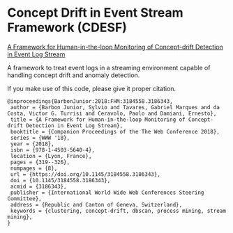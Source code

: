 # Concept Drift in Event Stream Framework (CDESF)

[A Framework for Human-in-the-loop Monitoring of Concept-drift Detection in Event Log Stream](https://dl.acm.org/citation.cfm?id=3186343)

A framework to treat event logs in a streaming environment capable of handling concept drift and anomaly detection.

If you make use of this code, please give it proper citation.

```
@inproceedings{BarbonJunior:2018:FHM:3184558.3186343,
 author = {Barbon Junior, Sylvio and Tavares, Gabriel Marques and da Costa, Victor G. Turrisi and Ceravolo, Paolo and Damiani, Ernesto},
 title = {A Framework for Human-in-the-loop Monitoring of Concept-drift Detection in Event Log Stream},
 booktitle = {Companion Proceedings of the The Web Conference 2018},
 series = {WWW '18},
 year = {2018},
 isbn = {978-1-4503-5640-4},
 location = {Lyon, France},
 pages = {319--326},
 numpages = {8},
 url = {https://doi.org/10.1145/3184558.3186343},
 doi = {10.1145/3184558.3186343},
 acmid = {3186343},
 publisher = {International World Wide Web Conferences Steering Committee},
 address = {Republic and Canton of Geneva, Switzerland},
 keywords = {clustering, concept-drift, dbscan, process mining, stream mining},
} 
```
